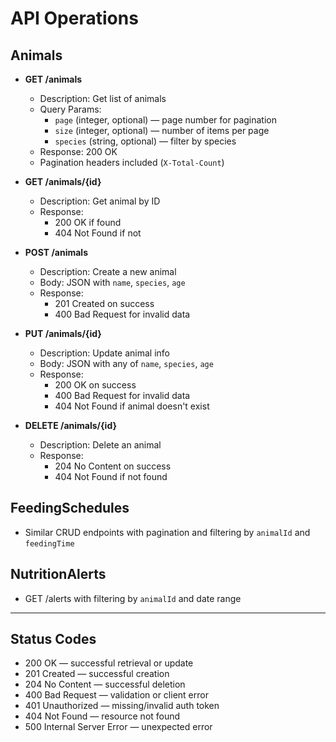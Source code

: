  # API Operations

## Animals

- **GET /animals**

  - Description: Get list of animals
  - Query Params:
    - `page` (integer, optional) — page number for pagination
    - `size` (integer, optional) — number of items per page
    - `species` (string, optional) — filter by species
  - Response: 200 OK
  - Pagination headers included (`X-Total-Count`)

- **GET /animals/{id}**

  - Description: Get animal by ID
  - Response:
    - 200 OK if found
    - 404 Not Found if not

- **POST /animals**

  - Description: Create a new animal
  - Body: JSON with `name`, `species`, `age`
  - Response:
    - 201 Created on success
    - 400 Bad Request for invalid data

- **PUT /animals/{id}**

  - Description: Update animal info
  - Body: JSON with any of `name`, `species`, `age`
  - Response:
    - 200 OK on success
    - 400 Bad Request for invalid data
    - 404 Not Found if animal doesn't exist

- **DELETE /animals/{id}**

  - Description: Delete an animal
  - Response:
    - 204 No Content on success
    - 404 Not Found if not found

## FeedingSchedules

- Similar CRUD endpoints with pagination and filtering by `animalId` and `feedingTime`

## NutritionAlerts

- GET /alerts with filtering by `animalId` and date range

---

## Status Codes

- 200 OK — successful retrieval or update
- 201 Created — successful creation
- 204 No Content — successful deletion
- 400 Bad Request — validation or client error
- 401 Unauthorized — missing/invalid auth token
- 404 Not Found — resource not found
- 500 Internal Server Error — unexpected error
